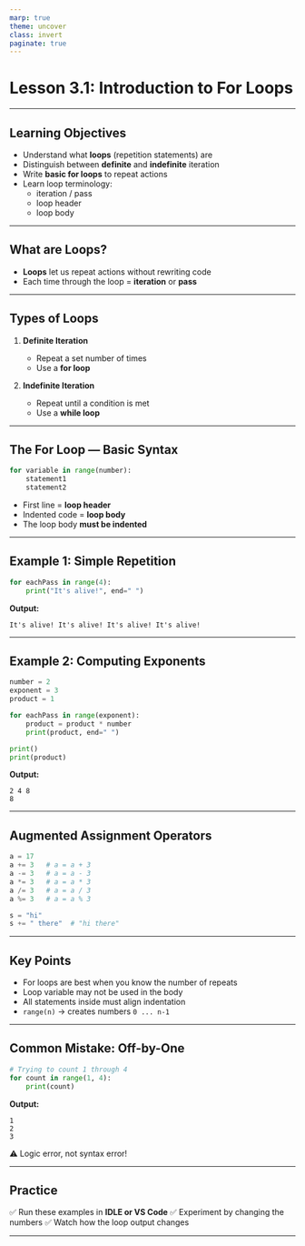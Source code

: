 ```yaml
---
marp: true
theme: uncover
class: invert
paginate: true
---
```


# Lesson 3.1: Introduction to For Loops

---

## Learning Objectives
- Understand what **loops** (repetition statements) are  
- Distinguish between **definite** and **indefinite** iteration  
- Write **basic for loops** to repeat actions  
- Learn loop terminology:
  - iteration / pass  
  - loop header  
  - loop body  

---

## What are Loops?

- **Loops** let us repeat actions without rewriting code  
- Each time through the loop = **iteration** or **pass**  

---

## Types of Loops

1. **Definite Iteration**  
   - Repeat a set number of times  
   - Use a **for loop**  

2. **Indefinite Iteration**  
   - Repeat until a condition is met  
   - Use a **while loop**  

---

## The For Loop — Basic Syntax

```python
for variable in range(number):
    statement1
    statement2
````

* First line = **loop header**
* Indented code = **loop body**
* The loop body **must be indented**

---

## Example 1: Simple Repetition

```python
for eachPass in range(4):
    print("It's alive!", end=" ")
```

**Output:**

```
It's alive! It's alive! It's alive! It's alive!
```

---

## Example 2: Computing Exponents

```python
number = 2
exponent = 3
product = 1

for eachPass in range(exponent):
    product = product * number
    print(product, end=" ")

print()
print(product)
```

**Output:**

```
2 4 8
8
```

---

## Augmented Assignment Operators

```python
a = 17
a += 3   # a = a + 3
a -= 3   # a = a - 3
a *= 3   # a = a * 3
a /= 3   # a = a / 3
a %= 3   # a = a % 3

s = "hi"
s += " there"  # "hi there"
```

---

## Key Points

* For loops are best when you know the number of repeats
* Loop variable may not be used in the body
* All statements inside must align indentation
* `range(n)` → creates numbers `0 ... n-1`

---

## Common Mistake: Off-by-One

```python
# Trying to count 1 through 4
for count in range(1, 4):
    print(count)
```

**Output:**

```
1
2
3
```

⚠️ Logic error, not syntax error!

---

## Practice

✅ Run these examples in **IDLE or VS Code**
✅ Experiment by changing the numbers
✅ Watch how the loop output changes

---



